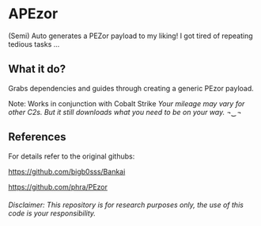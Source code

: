 # APEzor

(Semi) Auto generates a PEZor payload to my liking!
I got tired of repeating tedious tasks ...

## What it do?
Grabs dependencies and guides through creating a generic PEzor payload. 

Note: Works in conjunction with Cobalt Strike
*Your mileage may vary for other C2s. But it still downloads what you need to be on your way. ¬‿¬*


## References
For details refer to the original githubs: 

https://github.com/bigb0sss/Bankai

https://github.com/phra/PEzor

###### Disclaimer: This repository is for research purposes only, the use of this code is your responsibility.


